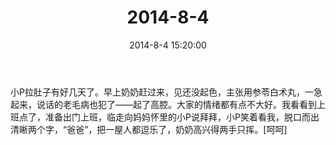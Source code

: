 ﻿---
title: 2014-8-4
date: 2014-8-4 15:20:00
tags:
categories: 爸爸
---
小P拉肚子有好几天了。早上奶奶赶过来，见还没起色，主张用参苓白术丸，一急起来，说话的老毛病也犯了——起了高腔。大家的情绪都有点不大好。我看看到上班点了，准备出门上班，临走向妈妈怀里的小P说拜拜，小P笑着看我，脱口而出清晰两个字，“爸爸”，把一屋人都逗乐了，奶奶高兴得两手只挥。[呵呵] ​​​​